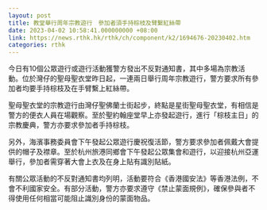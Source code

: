 ```yaml
---
layout: post
title: 教堂舉行周年宗教遊行　參加者須手持棕枝及臂繫紅絲帶
date: 2023-04-02 10:58:41.000000000 +08:00
link: https://news.rthk.hk/rthk/ch/component/k2/1694676-20230402.htm
categories: rthk
---
```


今日有10個公眾遊行或遊行活動獲警方發出不反對通知書，其中多場為宗教活動。位於灣仔的聖母聖衣堂昨日起，一連兩日舉行周年宗教遊行，警方要求所有參加者均要手持棕枝及在手臂繫上紅絲帶。

聖母聖衣堂的宗教遊行由灣仔聖佛蘭士街起步，終點是星街聖母聖衣堂，有相信是警方的便衣人員在場觀察。至於聖約翰座堂早上亦發起遊行，進行「棕枝主日」的宗教慶典，警方亦要求參加者手持棕枝。

另外，海濱事務委員會下午發起公眾遊行慶祝復活節，警方要求參加者佩戴大會提供的帽子及襟章。至於杭州旅港同鄉會下午發起公眾集會和遊行，以迎接杭州亞運舉行，參加者需穿著大會上衣及在身上貼有識別貼紙。

有關公眾活動的不反對通知書均列明，活動要符合《香港國安法》等香港法例，不會不利國家安全。有部分活動，警方亦要求遵守《禁止蒙面規例》，確保參與者不得使用任何相當可能阻止識別身份的蒙面物品。

